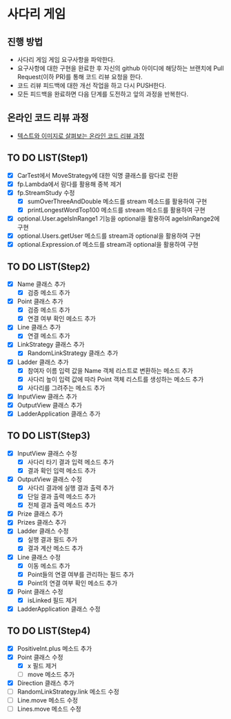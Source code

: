 # 사다리 게임
## 진행 방법
* 사다리 게임 게임 요구사항을 파악한다.
* 요구사항에 대한 구현을 완료한 후 자신의 github 아이디에 해당하는 브랜치에 Pull Request(이하 PR)를 통해 코드 리뷰 요청을 한다.
* 코드 리뷰 피드백에 대한 개선 작업을 하고 다시 PUSH한다.
* 모든 피드백을 완료하면 다음 단계를 도전하고 앞의 과정을 반복한다.

## 온라인 코드 리뷰 과정
* [텍스트와 이미지로 살펴보는 온라인 코드 리뷰 과정](https://github.com/nextstep-step/nextstep-docs/tree/master/codereview)

## TO DO LIST(Step1)
- [x] CarTest에서 MoveStrategy에 대한 익명 클래스를 람다로 전환
- [x] fp.Lambda에서 람다를 활용해 중복 제거
- [x] fp.StreamStudy 수정
  - [x] sumOverThreeAndDouble 메소드를 stream 메소드를 활용하여 구현
  - [x] printLongestWordTop100 메소드를 stream 메소드를 활용하여 구현
- [x] optional.User.ageIsInRange1 기능을 optional을 활용하여 ageIsInRange2에 구현
- [x] optional.Users.getUser 메소드를 stream과 optional을 활용하여 구현
- [x] optional.Expression.of 메소드를 stream과 optional을 활용하여 구현

## TO DO LIST(Step2)
- [X] Name 클래스 추가
  - [x] 검증 메소드 추가
- [x] Point 클래스 추가
  - [x] 검증 메소드 추가
  - [x] 연결 여부 확인 메소드 추가
- [x] Line 클래스 추가
  - [x] 연결 메소드 추가
- [x] LinkStrategy 클래스 추가
  - [x] RandomLinkStrategy 클래스 추가
- [x] Ladder 클래스 추가
  - [x] 참여자 이름 입력 값을 Name 객체 리스트로 변환하는 메소드 추가
  - [x] 사다리 높이 입력 값에 따라 Point 객체 리스트를 생성하는 메소드 추가
  - [x] 사다리를 그려주는 메소드 추가
- [x] InputView 클래스 추가
- [x] OutputView 클래스 추가
- [x] LadderApplication 클래스 추가

## TO DO LIST(Step3)
- [x] InputView 클래스 수정
  - [x] 사다리 타기 결과 입력 메소드 추가
  - [x] 결과 확인 입력 메소드 추가
- [x] OutputView 클래스 수정
  - [x] 사다리 결과에 실행 결과 출력 추가
  - [x] 단일 결과 출력 메소드 추가
  - [x] 전체 결과 출력 메소드 추가
- [x] Prize 클래스 추가
- [x] Prizes 클래스 추가
- [x] Ladder 클래스 수정
  - [x] 실행 결과 필드 추가
  - [x] 결과 계산 메소드 추가
- [x] Line 클래스 수정
  - [x] 이동 메소드 추가
  - [x] Point들의 연결 여부를 관리하는 필드 추가
  - [x] Point의 연결 여부 확인 메소드 추가
- [x] Point 클래스 수정
  - [x] isLinked 필드 제거
- [x] LadderApplication 클래스 수정

## TO DO LIST(Step4)
- [x] PositiveInt.plus 메소드 추가
- [x] Point 클래스 수정
  - [x] x 필드 제거
  - [ ] move 메소드 추가
- [x] Direction 클래스 추가
- [ ] RandomLinkStrategy.link 메소드 수정
- [ ] Line.move 메소드 수정
- [ ] Lines.move 메소드 수정